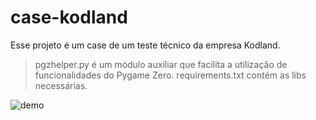 # case-kodland
Esse projeto é um case de um teste técnico da empresa Kodland.

> pgzhelper.py é um módulo auxiliar que facilita a utilização de funcionalidades do Pygame Zero.
> requirements.txt contém as libs necessárias.

![demo](https://imgur.com/fXXxCDr.gif)
